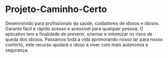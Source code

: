 # Projeto-Caminho-Certo

Desenvolvido para profissionais da saúde,
cuidadores de idosos e idosos. Garante
fácil e rápido acesso e acessível para
qualquer pessoa. O aplicativo tem a
finalidade de prevenir, orientar e
minimizar os risco de queda dos idosos.
Passamos toda a vida aprimorando
nosso lar para nosso conforto, este
recurso ajudará o idoso a viver com mais
autonomia e segurança.
